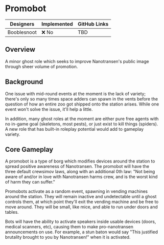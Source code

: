 # Promobot

| Designers | Implemented | GitHub Links |
|---|---|---|
| Booblesnoot | :x: No | TBD |

## Overview

A minor ghost role which seeks to improve Nanotransen's public image through sheer volume of promotion.

## Background

One issue with mid-round events at the moment is the lack of variety; there's only so many times space adders can spawn in the vents before the question of how an entire zoo got shipped onto the station arises. While one event won't solve the issue, it'll help a little.

In addition, many ghost roles at the moment are either pure free agents with no in-game goal (skeletons, most pests), or just exist to kill things (spiders). A new role that has built-in roleplay potential would add to gameplay variety.

## Core Gameplay

A promobot is a type of borg which modifies devices around the station to spread positive awareness of Nanotransen. The promobot will have the three default crewsimov laws, along with an additional 0th law: "Not being aware of and/or in love with Nanotransen harms crew, and is the worst kind of harm they can suffer."

Promobots activate as a random event, spawning in vending machines around the station. They will remain inactive and undetectable until a ghost controls them, at which point they'll exit the vending machine and be free to move around. They will be small, like mice, and able to run under doors and tables.

Bots will have the ability to activate speakers inside usable devices (doors, medical scanners, etc), causing them to make pro-nanotransen announcements on use. For example, a stun baton would say "This justified brutality brought to you by Nanotransen!" when it is activated.
